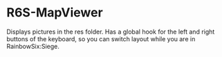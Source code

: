 # R6S-MapViewer

Displays pictures in the res folder. Has a global hook for the left and right buttons of the keyboard, so you can switch layout while you are in RainbowSix:Siege.
